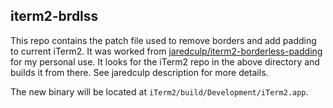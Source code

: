 iterm2-brdlss
-------------------------

This repo contains the patch file used to remove borders and add padding to current iTerm2.
It was worked from [jaredculp/iterm2-borderless-padding](jaredculp/iterm2-borderless-padding) for my personal use. It looks for the iTerm2 repo in the above directory and builds it from there. See jaredculp description for more details.

The new binary will be located at `iTerm2/build/Development/iTerm2.app`.
